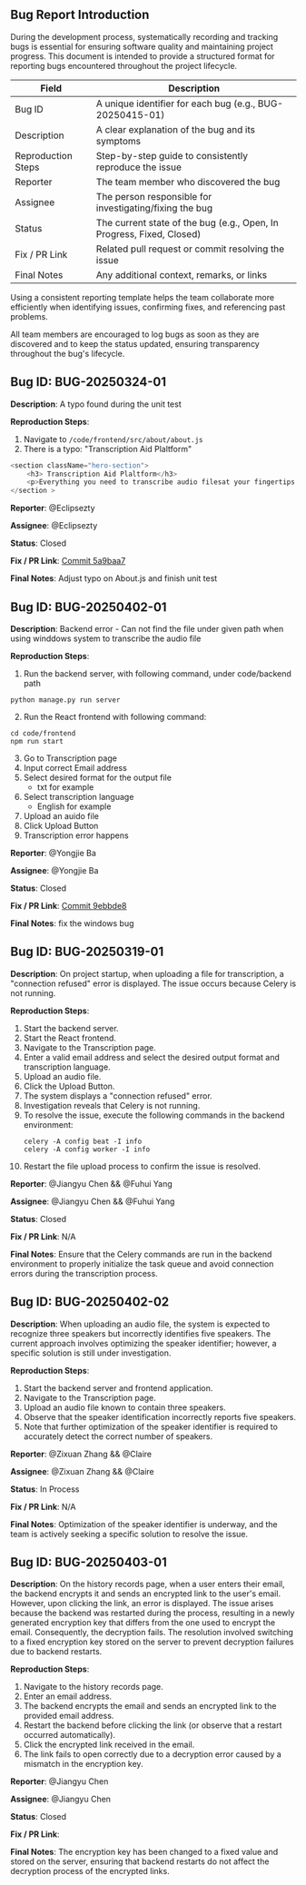 ## Bug Report Introduction
During the development process, systematically recording and tracking bugs is essential for ensuring software quality and maintaining project progress. This document is intended to provide a structured format for reporting bugs encountered throughout the project lifecycle.

|Field | Description|
|-------|-----------|
|Bug ID | A unique identifier for each bug (e.g., BUG-20250415-01)|
|Description | A clear explanation of the bug and its symptoms|
|Reproduction Steps | Step-by-step guide to consistently reproduce the issue|
|Reporter | The team member who discovered the bug|
|Assignee | The person responsible for investigating/fixing the bug|
|Status | The current state of the bug (e.g., Open, In Progress, Fixed, Closed)|
|Fix / PR Link | Related pull request or commit resolving the issue|
|Final Notes | Any additional context, remarks, or links|

Using a consistent reporting template helps the team collaborate more efficiently when identifying issues, confirming fixes, and referencing past problems.

All team members are encouraged to log bugs as soon as they are discovered and to keep the status updated, ensuring transparency throughout the bug's lifecycle.

## Bug ID: BUG-20250324-01

**Description**: A typo found during the unit test

**Reproduction Steps**:
1. Navigate to `/code/frontend/src/about/about.js`
2. There is a typo: "Transcription Aid Plaltform"

```javascript
<section className="hero-section">
    <h3> Transcription Aid Plaltform</h3>
    <p>Everything you need to transcribe audio filesat your fingertips.0ur platform is 100% free and easy to use!Upload, process, and receive your transcriptions with justa few clicks -no login reguired. Identify different speakershandle multiple files, and receive results directly via email.</p>
</section >
```

**Reporter**: @Eclipsezty

**Assignee**: @Eclipsezty 

**Status**: Closed 

**Fix / PR Link**: [Commit 5a9baa7](https://github.com/fuhui14/SWEN90017-2024-TAP/commit/5a9baa7faa462f89be1942dae213b3d3ab4ad9bf) 

**Final Notes**: Adjust typo on About.js and finish unit test

## Bug ID: BUG-20250402-01

**Description**: Backend error - Can not find the file under given path when using winddows system to transcribe the audio file

**Reproduction Steps**:
1. Run the backend server, with following command, under code/backend path
```
python manage.py run server
``` 
2. Run the React frontend with following command:
```
cd code/frontend
npm run start
```
3. Go to Transcription page
4. Input correct Email address
5. Select desired format for the output file
    - txt for example
6. Select transcription language
    - English for example
7. Upload an auido file
8. Click Upload Button
9. Transcription error happens


**Reporter**: @Yongjie Ba

**Assignee**: @Yongjie Ba

**Status**: Closed 

**Fix / PR Link**: [Commit 9ebbde8](https://github.com/fuhui14/SWEN90017-2024-TAP/commit/9ebbde852291db6c91831ea3ba378828e9729e61) 

**Final Notes**: fix the windows bug

## Bug ID: BUG-20250319-01

**Description**: On project startup, when uploading a file for transcription, a "connection refused" error is displayed. The issue occurs because Celery is not running.

**Reproduction Steps**:
1. Start the backend server.
2. Start the React frontend.
3. Navigate to the Transcription page.
4. Enter a valid email address and select the desired output format and transcription language.
5. Upload an audio file.
6. Click the Upload Button.
7. The system displays a "connection refused" error.
8. Investigation reveals that Celery is not running.
9. To resolve the issue, execute the following commands in the backend environment:
    ```
    celery -A config beat -I info
    celery -A config worker -I info
    ```
10. Restart the file upload process to confirm the issue is resolved.

**Reporter**: @Jiangyu Chen && @Fuhui Yang

**Assignee**: @Jiangyu Chen && @Fuhui Yang

**Status**: Closed

**Fix / PR Link**: N/A

**Final Notes**: Ensure that the Celery commands are run in the backend environment to properly initialize the task queue and avoid connection errors during the transcription process.

## Bug ID: BUG-20250402-02

**Description**: When uploading an audio file, the system is expected to recognize three speakers but incorrectly identifies five speakers. The current approach involves optimizing the speaker identifier; however, a specific solution is still under investigation.

**Reproduction Steps**:
1. Start the backend server and frontend application.
2. Navigate to the Transcription page.
3. Upload an audio file known to contain three speakers.
4. Observe that the speaker identification incorrectly reports five speakers.
5. Note that further optimization of the speaker identifier is required to accurately detect the correct number of speakers.

**Reporter**: @Zixuan Zhang && @Claire

**Assignee**: @Zixuan Zhang && @Claire

**Status**: In Process

**Fix / PR Link**: N/A

**Final Notes**: Optimization of the speaker identifier is underway, and the team is actively seeking a specific solution to resolve the issue.

## Bug ID: BUG-20250403-01

**Description**: On the history records page, when a user enters their email, the backend encrypts it and sends an encrypted link to the user's email. However, upon clicking the link, an error is displayed. The issue arises because the backend was restarted during the process, resulting in a newly generated encryption key that differs from the one used to encrypt the email. Consequently, the decryption fails. The resolution involved switching to a fixed encryption key stored on the server to prevent decryption failures due to backend restarts.

**Reproduction Steps**:
1. Navigate to the history records page.
2. Enter an email address.
3. The backend encrypts the email and sends an encrypted link to the provided email address.
4. Restart the backend before clicking the link (or observe that a restart occurred automatically).
5. Click the encrypted link received in the email.
6. The link fails to open correctly due to a decryption error caused by a mismatch in the encryption key.

**Reporter**: @Jiangyu Chen

**Assignee**: @Jiangyu Chen

**Status**: Closed

**Fix / PR Link**: 

**Final Notes**: The encryption key has been changed to a fixed value and stored on the server, ensuring that backend restarts do not affect the decryption process of the encrypted links.

